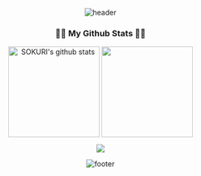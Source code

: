 <div align="center">
    
![header](https://capsule-render.vercel.app/api?type=waving&color=7F7FD5&text=%20Dayun's%20GitHub%20%20&height=300&fontSize=90&fontColor=ffffff)



<h3 align="center">👩‍💻 My Github Stats 👩‍💻</h3>


<img align="center" style="height:180px" src="https://github-readme-stats.vercel.app/api?username=dy6578ekdbs&show_icons=true&include_all_commits=true&hide_border=true&bg_color=30,7F7FD5,86A8E7,91eae4&title_color=fff&text_color=fff" alt="SOKURI's github stats" />
  
<img align="center" style="height:180px" src="https://github-readme-stats.vercel.app/api/top-langs/?username=dy6578ekdbs&layout=compact&hide_border=true&bg_color=30,91eae4,86A8E7&title_color=fff&text_color=fff" />


  
  
<p align="center">
  <a href="https://hits.seeyoufarm.com"><img src="https://hits.seeyoufarm.com/api/count/incr/badge.svg?url=https%3A%2F%2Fgithub.com%2Fhyeinisfree&count_bg=%2341B883&title_bg=%23CDC2C2&icon=github.svg&icon_color=%23E7E7E7&title=hits&edge_flat=false"/></a>
</p>
 
  
  ![footer](https://capsule-render.vercel.app/api?section=footer&type=waving&color=7F7FD5)
  
  
</div>
